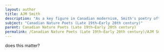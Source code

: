 ```yaml
---
layout: author
title: AJM Smith
description: "As a key figure in Canadian modernism, Smith's poetry often focused on the Canadian landscape, exploring its beauty and its relationship to the human experience."
subject: "Canadian Nature Poets (Late 19th–Early 20th century)"
parent: Canadian Nature Poets (Late 19th–Early 20th century)
permalink: /Canadian Nature Poets (Late 19th–Early 20th century)/AJM Smith/
---
```


does this matter?
